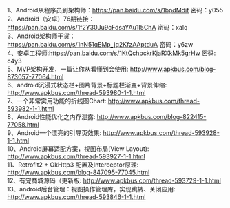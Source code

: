 1、Android从程序员到架构师：https://pan.baidu.com/s/1bpdMdif 密码：y055  
2、Android（安卓）76期链接：https://pan.baidu.com/s/1f2Y30Ju9cFdsaYAu1I5ChA 密码：xalq  
3、Android架构师干货：https://pan.baidu.com/s/1nN51qEMp_jq2KfzAAptduA 密码：y6zw  
4、安卓工程师:https://pan.baidu.com/s/1KtQchpckrKjaRXkMk5grHw 密码: c4y3  
5、MVP架构开发，一篇让你从看懂到会使用: http://www.apkbus.com/blog-873057-77064.html  
6、android沉浸式状态栏+图片背景+标题栏渐变+背景伸缩: http://www.apkbus.com/thread-593980-1-1.html  
7、一个非常实用功能的折线图Chart: http://www.apkbus.com/thread-593982-1-1.html  
8、Android性能优化之内存泄露: http://www.apkbus.com/blog-822415-77058.html  
9、Android一个漂亮的引导页效果: http://www.apkbus.com/thread-593928-1-1.html  
10、Android屏幕适配方案，视图布局(View Layout): http://www.apkbus.com/thread-593927-1-1.html  
11、Retrofit2 + OkHttp3 配置及Interceptor原理: http://www.apkbus.com/blog-847095-77045.html  
12、有宠商城源码（更新版: http://www.apkbus.com/thread-593729-1-1.html  
13、android后台管理：视图操作管理库，实现跳转、关闭应用: http://www.apkbus.com/thread-593846-1-1.html  
